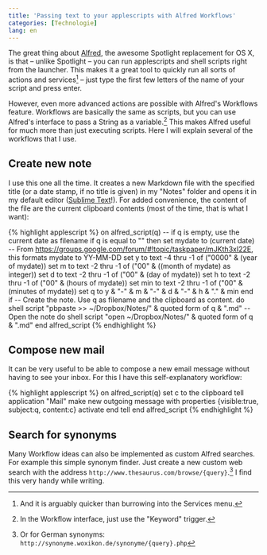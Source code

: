 ```yaml
---
title: 'Passing text to your applescripts with Alfred Workflows'
categories: [Technologie]
lang: en
---
```


The great thing about [Alfred](https://www.alfredapp.com/), the awesome Spotlight replacement for OS X, is that – unlike Spotlight – you can run applescripts and shell scripts right from the launcher. This makes it a great tool to quickly run all sorts of actions and services[^3] – just type the first few letters of the name of your script and press enter.

[^3]:And it is arguably quicker than burrowing into the Services menu.

However, even more advanced actions are possible with Alfred's Workflows feature. Workflows are basically the same as scripts, but you can use Alfred's interface to pass a String as a variable.[^2] This makes Alfred useful for much more than just executing scripts. Here I will explain several of the workflows that I use.

[^2]: In the Workflow interface, just use the "Keyword" trigger.

## Create new note

I use this one all the time. It creates a new Markdown file with the specified title (or a date stamp, if no title is given) in my "Notes" folder and opens it in my default editor ([Sublime Text](http://www.sublimetext.com/)!). For added convenience, the content of the file are the current clipboard contents (most of the time, that is what I want):

{% highlight applescript %}
on alfred_script(q)
    -- if q is empty, use the current date as filename
    if q is equal to "" then
        set mydate to (current date)
        -- From https://groups.google.com/forum/#!topic/taskpaper/mJKth3xI22E, this formats mydate to YY-MM-DD
        set y to text -4 thru -1 of ("0000" & (year of mydate))
        set m to text -2 thru -1 of ("00" & ((month of mydate) as integer))
        set d to text -2 thru -1 of ("00" & (day of mydate))
        set h to text -2 thru -1 of ("00" & (hours of mydate))
        set min to text -2 thru -1 of ("00" & (minutes of mydate))
        set q to y & "-" & m & "-" & d & "-" & h & "." & min
    end if
    -- Create the note. Use q as filename and the clipboard as content.
    do shell script "pbpaste >> ~/Dropbox/Notes/" & quoted form of q & ".md"
    -- Open the note
    do shell script "open ~/Dropbox/Notes/" & quoted form of q & ".md"
end alfred_script
{% endhighlight %}

## Compose new mail

It can be very useful to be able to compose a new email message without having to see your inbox. For this I have this self-explanatory workflow:

{% highlight applescript %}
on alfred_script(q)
    set c to the clipboard
    tell application "Mail"
        make new outgoing message with properties {visible:true, subject:q, content:c}
        activate
    end tell
end alfred_script
{% endhighlight %}

## Search for synonyms

Many Workflow ideas can also be implemented as custom Alfred searches. For example this simple synonym finder. Just create a new custom web search with the address `http://www.thesaurus.com/browse/{query}`.[^1] I find this very handy while writing.

[^1]:Or for German synonyms: `http://synonyme.woxikon.de/synonyme/{query}.php`